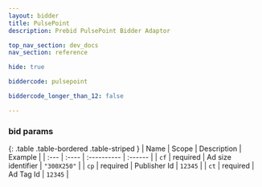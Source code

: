 ```yaml
---
layout: bidder
title: PulsePoint
description: Prebid PulsePoint Bidder Adaptor

top_nav_section: dev_docs
nav_section: reference

hide: true

biddercode: pulsepoint

biddercode_longer_than_12: false

---
```



### bid params

{: .table .table-bordered .table-striped }
| Name | Scope | Description | Example |
| :--- | :---- | :---------- | :------ |
| `cf` | required | Ad size identifier | `"300X250"` |
| `cp` | required | Publisher Id | `12345` |
| `ct` | required | Ad Tag Id | `12345` |
